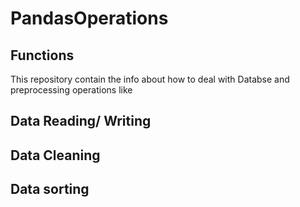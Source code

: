 # PandasOperations
## Functions

This repository contain the info about how to deal with Databse and preprocessing operations like 
## Data Reading/ Writing
## Data Cleaning
## Data sorting
